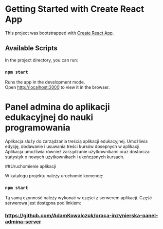 # Getting Started with Create React App

This project was bootstrapped with [Create React App](https://github.com/facebook/create-react-app).

## Available Scripts

In the project directory, you can run:

### `npm start`

Runs the app in the development mode.\
Open [http://localhost:3000](http://localhost:3000) to view it in the browser.

# Panel admina do aplikacji edukacyjnej do nauki programowania

Aplikacja służy do zarządzania treścią aplikacji edukacyjnej. Umożliwia edycję, dodawanie i usuwania treści kursów dosepnych w aplikacji. Aplikacja umożliwia również zarządzanie użytkownikami oraz dostarcza statystyk o nowych użytkownikach i ukończonych kursach.

##Uruchomienie aplikacji

W katalogu projektu należy uruchomić komendę:
### `npm start`

Tą samą czynność należy wykonać w części z serwerem aplikacji. Część serwerowa jest dostępna pod linkiem:
### https://github.com/AdamKowalczuk/praca-inzynierska-panel-admina-server
